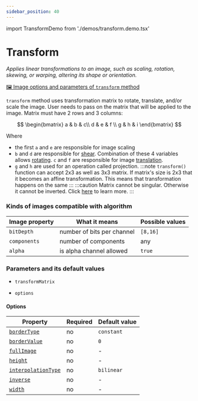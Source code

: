 ```yaml
---
sidebar_position: 40
---
```


import TransformDemo from './demos/transform.demo.tsx'

# Transform

_Applies linear transformations to an image, such as scaling, rotation, skewing, or warping, altering its shape or orientation._

[🖼️ Image options and parameters of `transform` method](https://image-js.github.io/image-js-typescript/classes/Image.html#transform 'github.io link')

`transform` method uses transformation matrix to rotate, translate, and/or scale the image.
User needs to pass on the matrix that will be applied to the image. Matrix must have 2 rows and 3 columns:

$$
\begin{bmatrix}
a & b & c\\
d & e & f \\
g & h & i
\end{bmatrix}
$$

Where

- the first `a` and `e` are responsible for image scaling
- `b` and `d` are responsible for [shear](https://en.wikipedia.org/wiki/Shear_mapping 'wikipedia link on image shearing'). Combination of these 4 variables allows [rotating](https://en.wikipedia.org/wiki/Rotations_and_reflections_in_two_dimensions 'wikipedia link on rotation'). `c` and `f` are responsible for image [translation](<https://en.wikipedia.org/wiki/Translation_(geometry)#:~:text=In%20Euclidean%20geometry%2C%20a%20translation,origin%20of%20the%20coordinate%20system> 'wikipedia link on translation').
- `g` and `h` are used for an operation called projection.
  :::note
  `transform()` function can accept 2x3 as well as 3x3 matrix. If matrix's size is 2x3 that it becomes an affine transformation. This means that transformation happens on the same
  :::
  :::caution
  Matrix cannot be singular. Otherwise it cannot be inverted. Click [here](https://en.wikipedia.org/wiki/Invertible_matrix 'wikipedia link on invertible matrices') to learn more.
  :::

<TransformDemo />

### Kinds of images compatible with algorithm

| Image property | What it means              | Possible values |
| -------------- | -------------------------- | --------------- |
| `bitDepth`     | number of bits per channel | `[8,16]`        |
| `components`   | number of components       | any             |
| `alpha`        | is alpha channel allowed   | `true`          |

### Parameters and its default values

- `transformMatrix`

- `options`

#### Options

| Property                                                                                                                 | Required | Default value |
| ------------------------------------------------------------------------------------------------------------------------ | -------- | ------------- |
| [`borderType`](https://image-js.github.io/image-js-typescript/interfaces/TransformOptions.html#borderType)               | no       | `constant`    |
| [`borderValue`](https://image-js.github.io/image-js-typescript/interfaces/TransformOptions.html#borderValue)             | no       | `0`           |
| [`fullImage`](https://image-js.github.io/image-js-typescript/interfaces/TransformOptions.html#fullImage)                 | no       | -             |
| [`height`](https://image-js.github.io/image-js-typescript/interfaces/TransformOptions.html#height)                       | no       | -             |
| [`interpolationType`](https://image-js.github.io/image-js-typescript/interfaces/TransformOptions.html#interpolationType) | no       | `bilinear`    |
| [`inverse`](https://image-js.github.io/image-js-typescript/interfaces/TransformOptions.html#inverse)                     | no       | -             |
| [`width`](https://image-js.github.io/image-js-typescript/interfaces/TransformOptions.html#width)                         | no       | -             |
